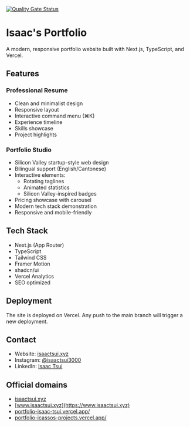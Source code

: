 [![Quality Gate Status](https://sonarcloud.io/api/project_badges/measure?project=Icasso_portfolio&metric=alert_status)](https://sonarcloud.io/summary/new_code?id=Icasso_portfolio)
# Isaac's Portfolio

A modern, responsive portfolio website built with Next.js, TypeScript, and Vercel.

## Features

### Professional Resume
- Clean and minimalist design
- Responsive layout
- Interactive command menu (⌘K)
- Experience timeline
- Skills showcase
- Project highlights

### Portfolio Studio
- Silicon Valley startup-style web design
- Bilingual support (English/Cantonese)
- Interactive elements:
  - Rotating taglines
  - Animated statistics
  - Silicon Valley-inspired badges
- Pricing showcase with carousel
- Modern tech stack demonstration
- Responsive and mobile-friendly

## Tech Stack

- Next.js (App Router)
- TypeScript
- Tailwind CSS
- Framer Motion
- shadcn/ui
- Vercel Analytics
- SEO optimized

## Deployment

The site is deployed on Vercel. Any push to the main branch will trigger a new deployment.
## Contact

- Website: [isaactsui.xyz](https://isaactsui.xyz)
- Instagram: [@isaactsui3000](https://instagram.com/isaactsui3000)
- LinkedIn: [Isaac Tsui](https://linkedin.com/in/tsuihoiming)
## Official domains

- [isaactsui.xyz](https://isaactsui.xyz)
- [www.isaactsui.xyz](https://www.isaactsui.xyz)
- [portfolio-isaac-tsui.vercel.app/](https://portfolio-isaac-tsui.vercel.app/)
- [portfolio-icassos-projects.vercel.app/](https://portfolio-icassos-projects.vercel.app/)
